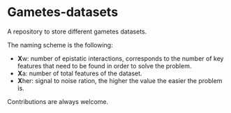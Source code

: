 # Gametes-datasets
A repository to store different gametes datasets.

The naming scheme is the following:
- **X**w: number of epistatic interactions, corresponds to the number of key features that need to be found in order to solve the problem.
- **X**a: number of total features of the dataset.
- **X**her: signal to noise ration, the higher the value the easier the problem is.

Contributions are always welcome.
